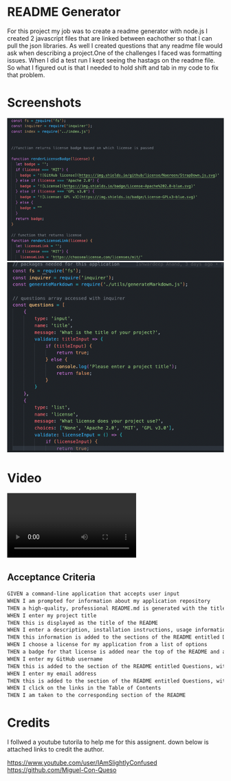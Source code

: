 # README Generator
For this project my job was to create a readme generator with node.js
I created 2 javascript files that are linked between eachother so that I can pull the json libraries. As well I created questions that any readme file would ask when describing a project.One of the challenges I faced was formatting issues. When I did a test run I kept seeing the hastags on the readme file. So what I figured out is that I needed to hold shift and tab in my code to fix that problem. 

# Screenshots
![App Screenshot](/Screen%20Shot%202022-10-02%20at%201.38.56%20PM.png)
![App Screenshot](/Screen%20Shot%202022-10-02%20at%201.39.08%20PM.png)

# Video
![App Screenshot](./Functioning%20Project.mov/Functioning%20Project.mov)


## Acceptance Criteria

```md
GIVEN a command-line application that accepts user input
WHEN I am prompted for information about my application repository
THEN a high-quality, professional README.md is generated with the title of my project and sections entitled Description, Table of Contents, Installation, Usage, License, Contributing, Tests, and Questions
WHEN I enter my project title
THEN this is displayed as the title of the README
WHEN I enter a description, installation instructions, usage information, contribution guidelines, and test instructions
THEN this information is added to the sections of the README entitled Description, Installation, Usage, Contributing, and Tests
WHEN I choose a license for my application from a list of options
THEN a badge for that license is added near the top of the README and a notice is added to the section of the README entitled License that explains which license the application is covered under
WHEN I enter my GitHub username
THEN this is added to the section of the README entitled Questions, with a link to my GitHub profile
WHEN I enter my email address
THEN this is added to the section of the README entitled Questions, with instructions on how to reach me with additional questions
WHEN I click on the links in the Table of Contents
THEN I am taken to the corresponding section of the README
```
# Credits
I follwed a youtube tutorila to help me for this assignent. down below is attached links to credit the author.

https://www.youtube.com/user/IAmSlightlyConfused
https://github.com/Miguel-Con-Queso

